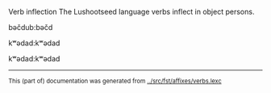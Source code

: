 Verb inflection
The Lushootseed language verbs inflect in object persons.




bəčdub:bəčd

kʷədad:kʷədad

kʷədad:kʷədad



















* * *
<small>This (part of) documentation was generated from [../src/fst/affixes/verbs.lexc](http://github.com/giellalt/lang-lut/blob/main/../src/fst/affixes/verbs.lexc)</small>